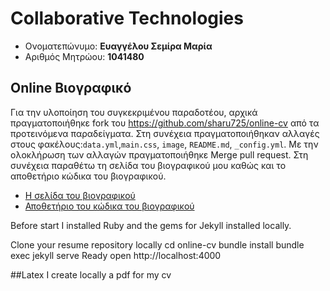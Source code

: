 # Collaborative Technologies

*  Ονοματεπώνυμο: **Ευαγγέλου Σεμίρα Μαρία**
*  Αριθμός Μητρώου: **1041480**


## Online Βιογραφικό

Για την υλοποίηση του συγκεκριμένου παραδοτέου, αρχικά πραγματοποιήθηκε fork του https://github.com/sharu725/online-cv από τα προτεινόμενα παραδείγματα. Στη συνέχεια πραγματοποιήθηκαν αλλαγές στους φακέλους:`data.yml`,`main.css`, `image`, `README.md`, `_config.yml`.  Με την ολοκλήρωση των αλλαγών πραγματοποιήθηκε  Merge pull request.
Στη συνέχεια παραθέτω τη σελίδα του βιογραφικού μου καθώς και το αποθετήριο κώδικα του βιογραφικού.
*  [Η σελίδα του βιογραφικού](https://semira99.github.io/online-cv/)
*  [Αποθετήριο του κώδικα του βιογραφικού](https://github.com/semira99/online-cv)


Before  start I installed Ruby and the gems for Jekyll installed locally. 

Clone your resume repository locally 
cd online-cv
bundle install
bundle exec jekyll serve
Ready open http://localhost:4000

##Latex
I create locally a pdf for my cv 
